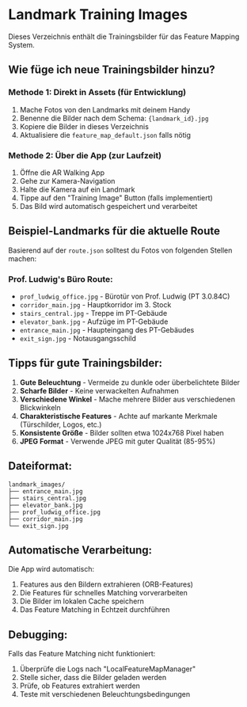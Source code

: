 # Landmark Training Images

Dieses Verzeichnis enthält die Trainingsbilder für das Feature Mapping System.

## Wie füge ich neue Trainingsbilder hinzu?

### Methode 1: Direkt in Assets (für Entwicklung)

1. Mache Fotos von den Landmarks mit deinem Handy
2. Benenne die Bilder nach dem Schema: `{landmark_id}.jpg`
3. Kopiere die Bilder in dieses Verzeichnis
4. Aktualisiere die `feature_map_default.json` falls nötig

### Methode 2: Über die App (zur Laufzeit)

1. Öffne die AR Walking App
2. Gehe zur Kamera-Navigation
3. Halte die Kamera auf ein Landmark
4. Tippe auf den "Training Image" Button (falls implementiert)
5. Das Bild wird automatisch gespeichert und verarbeitet

## Beispiel-Landmarks für die aktuelle Route

Basierend auf der `route.json` solltest du Fotos von folgenden Stellen machen:

### Prof. Ludwig's Büro Route:
- `prof_ludwig_office.jpg` - Bürotür von Prof. Ludwig (PT 3.0.84C)
- `corridor_main.jpg` - Hauptkorridor im 3. Stock
- `stairs_central.jpg` - Treppe im PT-Gebäude
- `elevator_bank.jpg` - Aufzüge im PT-Gebäude
- `entrance_main.jpg` - Haupteingang des PT-Gebäudes
- `exit_sign.jpg` - Notausgangsschild

## Tipps für gute Trainingsbilder:

1. **Gute Beleuchtung** - Vermeide zu dunkle oder überbelichtete Bilder
2. **Scharfe Bilder** - Keine verwackelten Aufnahmen
3. **Verschiedene Winkel** - Mache mehrere Bilder aus verschiedenen Blickwinkeln
4. **Charakteristische Features** - Achte auf markante Merkmale (Türschilder, Logos, etc.)
5. **Konsistente Größe** - Bilder sollten etwa 1024x768 Pixel haben
6. **JPEG Format** - Verwende JPEG mit guter Qualität (85-95%)

## Dateiformat:

```
landmark_images/
├── entrance_main.jpg
├── stairs_central.jpg
├── elevator_bank.jpg
├── prof_ludwig_office.jpg
├── corridor_main.jpg
└── exit_sign.jpg
```

## Automatische Verarbeitung:

Die App wird automatisch:
1. Features aus den Bildern extrahieren (ORB-Features)
2. Die Features für schnelles Matching vorverarbeiten
3. Die Bilder im lokalen Cache speichern
4. Das Feature Matching in Echtzeit durchführen

## Debugging:

Falls das Feature Matching nicht funktioniert:
1. Überprüfe die Logs nach "LocalFeatureMapManager"
2. Stelle sicher, dass die Bilder geladen werden
3. Prüfe, ob Features extrahiert werden
4. Teste mit verschiedenen Beleuchtungsbedingungen
